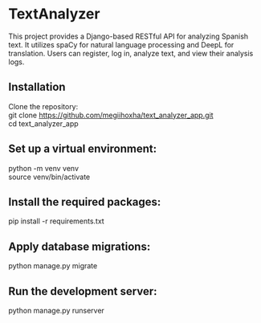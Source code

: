 # TextAnalyzer
This project provides a Django-based RESTful API for analyzing Spanish text. 
It utilizes spaCy for natural language processing and DeepL for translation. 
Users can register, log in, analyze text, and view their analysis logs.


## Installation
Clone the repository: <br>
git clone https://github.com/megiihoxha/text_analyzer_app.git <br>
cd text_analyzer_app


## Set up a virtual environment:
python -m venv venv <br>
source venv/bin/activate

## Install the required packages:
pip install -r requirements.txt


## Apply database migrations:
python manage.py migrate


## Run the development server:
python manage.py runserver
